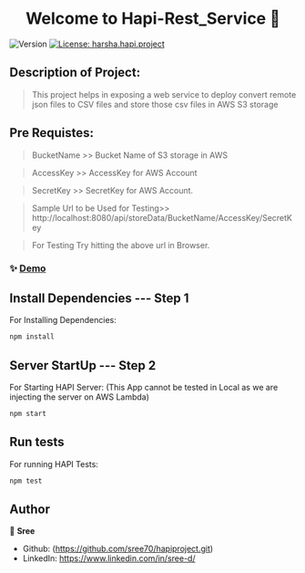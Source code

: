 <h1 align="center">Welcome to Hapi-Rest_Service 👋</h1>
<p>
  <img alt="Version" src="https://img.shields.io/badge/version-1.0.0-blue.svg?cacheSeconds=2592000" />
  <a href="#" target="_blank">
    <img alt="License: harsha.hapi.project" src="https://img.shields.io/badge/License-harsha.hapi.project-yellow.svg" />
  </a>
</p>

## Description of Project:
> This project helps in exposing a web service to deploy convert remote json files to CSV files and store those csv files in AWS S3 storage


## Pre Requistes:

>BucketName >> Bucket Name  of S3 storage in AWS

>AccessKey >> AccessKey for AWS Account

>SecretKey >> SecretKey for AWS Account.

>Sample Url to be Used for Testing>> http://localhost:8080/api/storeData/BucketName/AccessKey/SecretKey

>For Testing Try hitting the above url in Browser.


### ✨ [Demo](http://localhost:8080/api/storeData/BucketName/AccessKey/SecretAccessKey)

## Install Dependencies --- Step 1
For Installing Dependencies:
```sh
npm install
```

## Server StartUp --- Step 2
For Starting HAPI Server: (This App cannot be tested in Local as we are injecting the server on AWS Lambda)
```sh
npm start
```

## Run tests
For running HAPI Tests:
```sh
npm test
```

## Author

👤 **Sree**

* Github: (https://github.com/sree70/hapiproject.git)
* LinkedIn: https://www.linkedin.com/in/sree-d/



